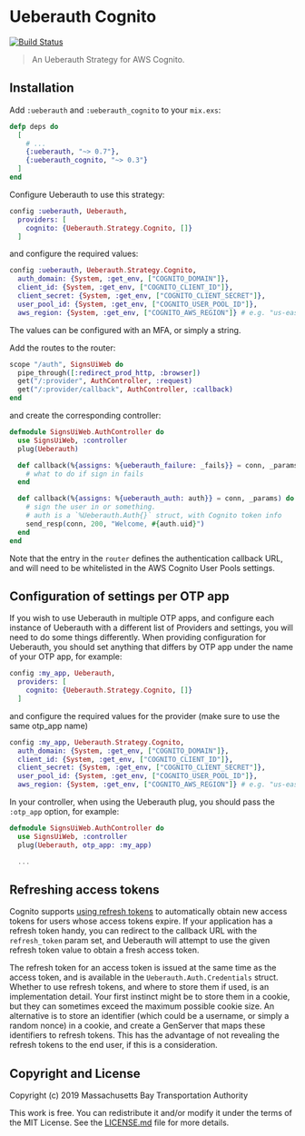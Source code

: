 # Ueberauth Cognito

[![Build Status](https://github.com/mbta/ueberauth_cognito/actions/workflows/elixir.yml/badge.svg?branch=master)](https://github.com/mbta/ueberauth_cognito/actions/workflows/elixir.yml)

> An Ueberauth Strategy for AWS Cognito.

## Installation

Add `:ueberauth` and `:ueberauth_cognito` to your `mix.exs`:

```elixir
defp deps do
  [
    # ...
    {:ueberauth, "~> 0.7"},
    {:ueberauth_cognito, "~> 0.3"}
  ]
end
```

Configure Ueberauth to use this strategy:

```elixir
config :ueberauth, Ueberauth,
  providers: [
    cognito: {Ueberauth.Strategy.Cognito, []}
  ]
```

and configure the required values:

```elixir
config :ueberauth, Ueberauth.Strategy.Cognito,
  auth_domain: {System, :get_env, ["COGNITO_DOMAIN"]},
  client_id: {System, :get_env, ["COGNITO_CLIENT_ID"]},
  client_secret: {System, :get_env, ["COGNITO_CLIENT_SECRET"]},
  user_pool_id: {System, :get_env, ["COGNITO_USER_POOL_ID"]},
  aws_region: {System, :get_env, ["COGNITO_AWS_REGION"]} # e.g. "us-east-1"
```

The values can be configured with an MFA, or simply a string.

Add the routes to the router:

```elixir
scope "/auth", SignsUiWeb do
  pipe_through([:redirect_prod_http, :browser])
  get("/:provider", AuthController, :request)
  get("/:provider/callback", AuthController, :callback)
end
```

and create the corresponding controller:

```elixir
defmodule SignsUiWeb.AuthController do
  use SignsUiWeb, :controller
  plug(Ueberauth)

  def callback(%{assigns: %{ueberauth_failure: _fails}} = conn, _params) do
    # what to do if sign in fails
  end

  def callback(%{assigns: %{ueberauth_auth: auth}} = conn, _params) do
    # sign the user in or something.
    # auth is a `%Ueberauth.Auth{}` struct, with Cognito token info
    send_resp(conn, 200, "Welcome, #{auth.uid}")
  end
end
```

Note that the entry in the `router` defines the authentication callback URL, and will need to be whitelisted in the AWS Cognito User Pools settings.

## Configuration of settings per OTP app

If you wish to use Ueberauth in multiple OTP apps, and configure each instance of Ueberauth with a different list of Providers and settings, you will need to do some things differently. When providing configuration for Ueberauth, you should set anything that differs by OTP app under the name of your OTP app, for example:

```ex
config :my_app, Ueberauth,
  providers: [
    cognito: {Ueberauth.Strategy.Cognito, []}
  ]
```

and configure the required values for the provider (make sure to use the same otp_app name)

```elixir
config :my_app, Ueberauth.Strategy.Cognito,
  auth_domain: {System, :get_env, ["COGNITO_DOMAIN"]},
  client_id: {System, :get_env, ["COGNITO_CLIENT_ID"]},
  client_secret: {System, :get_env, ["COGNITO_CLIENT_SECRET"]},
  user_pool_id: {System, :get_env, ["COGNITO_USER_POOL_ID"]},
  aws_region: {System, :get_env, ["COGNITO_AWS_REGION"]} # e.g. "us-east-1"
```

In your controller, when using the Ueberauth plug, you should pass the `:otp_app` option, for example:

```elixir
defmodule SignsUiWeb.AuthController do
  use SignsUiWeb, :controller
  plug(Ueberauth, otp_app: :my_app)

  ...
```

## Refreshing access tokens

Cognito supports [using refresh tokens](https://www.oauth.com/oauth2-servers/access-tokens/refreshing-access-tokens/) to automatically obtain new access tokens for users whose access tokens expire. If your application has a refresh token handy, you can redirect to the callback URL with the `refresh_token` param set, and Ueberauth will attempt to use the given refresh token value to obtain a fresh access token.

The refresh token for an access token is issued at the same time as the access token, and is available in the `Ueberauth.Auth.Credentials` struct. Whether to use refresh tokens, and where to store them if used, is an implementation detail. Your first instinct might be to store them in a cookie, but they can sometimes exceed the maximum possible cookie size. An alternative is to store an identifier (which could be a username, or simply a random nonce) in a cookie, and create a GenServer that maps these identifiers to refresh tokens. This has the advantage of not revealing the refresh tokens to the end user, if this is a consideration.

## Copyright and License

Copyright (c) 2019 Massachusetts Bay Transportation Authority

This work is free. You can redistribute it and/or modify it under the
terms of the MIT License. See the [LICENSE.md](./LICENSE.md) file for more details.
